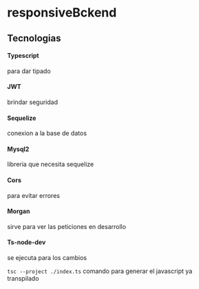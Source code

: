 # responsiveBckend

## Tecnologias

#### Typescript
para dar tipado
#### JWT
brindar seguridad
#### Sequelize
conexion a la base de datos
#### Mysql2
libreria que necesita sequelize
#### Cors
para evitar errores
#### Morgan
sirve para ver las peticiones en desarrollo
#### Ts-node-dev
se ejecuta para los cambios

`tsc --project ./index.ts`
comando para generar el javascript ya transpilado

